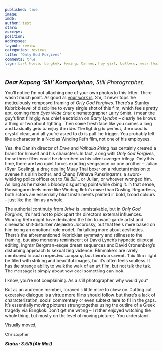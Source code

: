 ```yaml
---
published: true
image: 
imdb: 
author: test 
stars: 
excerpt: 
position: 
addressee: 
layout: review
categories: reviews
title: "Only God Forgives"
comments: true
tags: [art house, bangkok, boxing, Cannes, hey girl, Letters, muay thai, only god forgives, Ryan Gosling, thailand, violent]
---
```

<div><p><span class="full-image-block ssNonEditable"><span><a href="/letters/2013/8/1/only-god-forgives.html"><img src="http://static.squarespace.com/static/5005f6bcc4aa41161b33e89e/5329cf1fe4b07c068ebf74de/5329cf1fe4b07c068ebf787f/1375383138593/Only%20God%20Forgives.jpg" alt="" /></a></span></span></p>
<p><em><span style="font-size:130%;"><strong>Dear Kapong &lsquo;Shi&rsquo; Kornporiphan,</strong> Still Photographer,</span></em></p>
<p>You&rsquo;ll notice I&rsquo;m not attaching one of your own photos to this letter. There wasn&rsquo;t much point. As good as <a href="http://www.festival-cannes.fr/assets/Image/Direct/048082.pdf">your work is</a>, Shi, it never tops the meticulously composed framing of <em>Only God Forgives</em>. There&rsquo;s a Stanley Kubrick-level of discipline to every single shot of this film, which feels pretty apt<span style="color:#c0504d;">,</span> coming from <em>Eyes Wide Shut</em> cinematographer Larry Smith. I mean the guy&rsquo;s first film gig was chief electrician on <em>Barry Lyndon</em> &ndash; clearly he knows a thing or two about lighting. Then some fresh face like you comes a long and basically gets to enjoy the ride. The lighting is perfect, the mood is crystal clear, and all you&rsquo;re asked to do is pull the trigger. You probably felt like a character in a Nicolas Winding Refn film, not one of his employees.</p>
<p>Yes, the Danish director of <em>Drive</em> and <em>Valhalla Rising</em> has certainly created a brand for himself and his characters. In fact, along with <em>Only God Forgives</em><span style="color:#c0504d;">,</span> these three films could be described as his silent avenger trilogy. Only this time, there are two quiet forces exacting vengeance on one another &ndash; Julian (Ryan Gosling), a drug dealing Muay Thai boxer on a reluctant mission to avenge his slain bother, and Chang (Vithaya Pansringarm), a sword-wielding police officer out to <em>Kill Bill</em>&hellip; or Julian, or whoever wronged him. As long as he makes a bloody disgusting point while doing it. In that sense, Pansringarm feels more like Winding Refn&rsquo;s muse than Gosling. Regardless, both actors are essentially blunt instruments painted in bold, broad colours &ndash; just like the film as a whole.&nbsp;</p>
<p>The authorial continuity from <em>Drive</em> is unmistakable, but in <em>Only God Forgives</em>, it&rsquo;s hard not to pick apart the director&rsquo;s external influences. Winding Refn might have dedicated the film to avant-garde artist and cinematic shit-disturber Alejandro Jodorosky, but that feels more based on him being an emotional role model. I&rsquo;m talking more about aesthetics. There&rsquo;s the aforementioned Kubrickian symmetry and stillness to the framing, but also moments reminiscent of David Lynch&rsquo;s hypnotic elliptical editing, Ingmar Bergman-esque dream sequences and David Cronenberg&rsquo;s disturbing approach to sexualizing violence. Filmmakers are rarely mentioned in such respected company, but there&rsquo;s a caveat. This film might be filled with striking and beautiful images, but it&rsquo;s often feels soulless. It has the strange ability to walk the walk of an art film, but not talk the talk. The message is simply about how cool something can look.</p>
<p>I know, you&rsquo;re not complaining. As a still photographer, why would you?</p>
<p>But as an audience member, I craved a little more to chew on. Cutting out excessive dialogue is a virtue more films should follow, but there&rsquo;s a lack of characterization, social commentary or even subtext here to fill in the gaps. It&rsquo;s essentially moving pictures strung together using the outline of a Greek tragedy via Bangkok. Don&rsquo;t get me wrong &ndash; I rather enjoyed watching the whole thing, but mostly on the level of moving pictures. You understand.</p>
<p>Visually moved,</p>
<p>Christopher</p>
<p><strong><em>Status: 3.5/5 (Air Mail)</em></strong></p></div>
